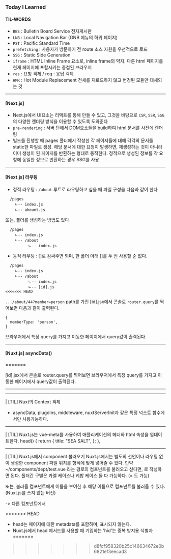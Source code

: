 ### Today I Learned
#### TIL-WORDS 
* `BBS` : Bulletin Board Service 전자게시판
* `LNB` : Local Navigation Bar (GNB 메뉴의 하위 페이지)
* `PST` : Pacific Standard Time 
* `prefetching` : 사용자가 방문하기 전 route 소스 자원을 우선적으로 로드
* `SSG` : Static Side Generation
* `iframe` : HTML Inline Frame 요소로, inline frame의 약자. 다른 html 페이지를 현재 페이지에 포함시키는 중첩된 브라우저
* `res` : 요청 객체 / req : 응답 객체
* `HMR` : Hot Module Replacement 전체를 재로드하지 않고 변경된 모듈만 대체되는 것

---

#### [Next.js]
* Next.js에서 UI요소는 리액트를 통해 만들 수 있고, 그것을 바탕으로 `CSR`, `SSR`, `SSG`의 다양한 렌더링 방식을 이용할 수 있도록 도와준다
* `pre-rendering` : 서버 단에서 DOM요소들을 build하여 html 문서를 사전에 렌더링
* 빌드를 진행할 때 pages 폴더에서 작성한 각 페이지들에 대해 각각의 문서를 static한 파일로 생성. 해당 문서에 대한 요청이 발생하면, 재생성하는 것이 아니라 이미 생성이 된 페이지를 반환하는 형태로 동작한다. 정적으로 생성된 정보를 각 요청에 동일한 정보로 반환하는 경우 SSG를 사용

---

#### [Next.js] 라우팅
* 정적 라우팅 : `/about` 루트로 라우팅하고 싶을 때 파일 구성을 다음과 같이 한다
```
  /pages
    ㄴ-- index.js
    ㄴ-- abount.js
```
  또는, 폴더를 생성하는 방법도 있다
```
  /pages
    ㄴ-- index.js
    ㄴ-- /about
          ㄴ-- index.js
```
* 동적 라우팅 : []로 감싸주면 되며, 한 폴더 아래 []를 두 번 사용할 순 없다.
```
  /pages
    ㄴ-- index.js
    ㄴ-- /about
          ㄴ-- index.js
          ㄴ-- [id].js
<<<<<<< HEAD
```
`.../about/44?member=person` path를 가진 [id].jsx에서 콘솔로 `router.query`를 찍어보면 다음과 같이 출력된다.
```
{
  memberType: 'person',
}
```
브라우저에서 특정 query를 가지고 이동한 페이지에서 query값이 출력된다.

---

#### [Nuxt.js] asyncData()
=======

[id].jsx에서 콘솔로 router.query를 찍어보면 브라우저에서 특정 query를 가지고 이동한 페이지에서 query값이 출력된다.

---

---

| [TIL] Nuxt의 Context 객체
* asyncData, plugdins, middleware, nuxtServerInit과 같은 특정 넉스트 함수에서만 사용가능하다.

---

| [TIL] Nuxt.js는 vue-meta를 사용하여 애플리케이션의 헤더와 html 속성을 업데이트한다.
  head() {
    return {
      title: "SEA SALT",
    };
  },

---

| [TIL] Nuxt.js에서 component 불러오기
Nuxt.js에서는 별도의 선언이나 라우팅 없이 생성한 component 파일 위치를 형식에 맞게 넣어줄 수 있다.
만약 ~/components/dept/test.vue 라는 경로의 컴포넌트를 불러오고 싶다면, <dept-test><dept-test/>로 작성하면 된다.
폴더간 구별은 카멜 케이스나 케밥 케이스 둘 다 가능하다. (= <deptTest></deptTest>도 가능)

또는, 불러올 컴포넌트에게 이름을 부여한 후 해당 이름으로 컴포넌트를 불러올 수 있다. (Nuxt.js를 쓰지 않는 버전)
<template>
  <div>
    불러올 컴포넌트
  </div>
</template>
<script>
  export default {
    name: 'otherComp'
  }
</script>

-> 다른 컴포넌트에서 
<template>
  <div>
    <other-comp></other-comp>
  </div>
</template>
<script>
  import OtherComp from '~/components/.../.../other-comp.vue'
  export default {
    components: {OtherComp},
    layout: 'test'
  }
</script>

<<<<<<< HEAD
* head는 페이지에 대한 metadata를 포함하며, 표시되지 않는다. 
* Nuxt.js에서 head 메서드를 사용할 때 기입하는 'hid'는 중복 방지용 식별자
=======
>>>>>>> d8fcf958320b25c146634672e0b6821ef3eecad3
